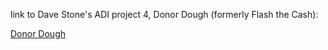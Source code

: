 link to Dave Stone's ADI project 4, Donor Dough (formerly Flash the Cash):

<a href="https://github.com/davidhstone/adi-project-4">Donor Dough</a>
